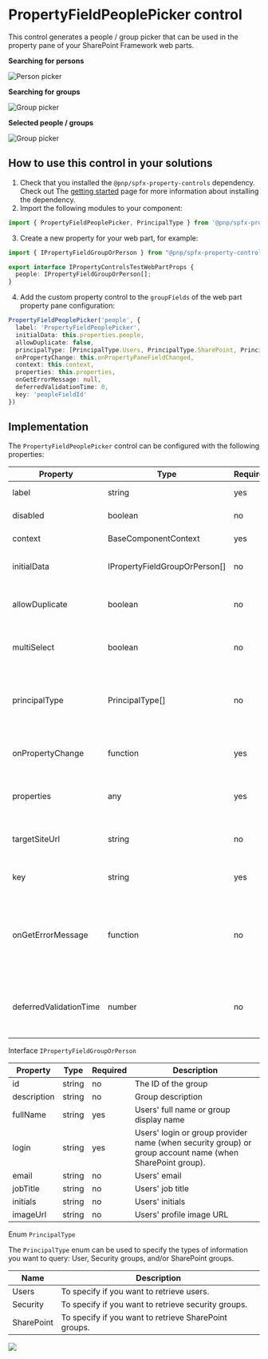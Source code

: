 # PropertyFieldPeoplePicker control

This control generates a people / group picker that can be used in the property pane of your SharePoint Framework web parts.

**Searching for persons**

![Person picker](../assets/peoplepicker-person.png)

**Searching for groups**

![Group picker](../assets/peoplepicker-group.png)

**Selected people / groups**

![Group picker](../assets/peoplepicker-selected.png)

## How to use this control in your solutions

1. Check that you installed the `@pnp/spfx-property-controls` dependency. Check out The [getting started](../../#getting-started) page for more information about installing the dependency.
2. Import the following modules to your component:

```TypeScript
import { PropertyFieldPeoplePicker, PrincipalType } from '@pnp/spfx-property-controls/lib/PropertyFieldPeoplePicker';
```

3. Create a new property for your web part, for example:

```TypeScript
import { IPropertyFieldGroupOrPerson } from "@pnp/spfx-property-controls/lib/PropertyFieldPeoplePicker";

export interface IPropertyControlsTestWebPartProps {
  people: IPropertyFieldGroupOrPerson[];
}
```

4. Add the custom property control to the `groupFields` of the web part property pane configuration:

```TypeScript
PropertyFieldPeoplePicker('people', {
  label: 'PropertyFieldPeoplePicker',
  initialData: this.properties.people,
  allowDuplicate: false,
  principalType: [PrincipalType.Users, PrincipalType.SharePoint, PrincipalType.Security],
  onPropertyChange: this.onPropertyPaneFieldChanged,
  context: this.context,
  properties: this.properties,
  onGetErrorMessage: null,
  deferredValidationTime: 0,
  key: 'peopleFieldId'
})
```

## Implementation

The `PropertyFieldPeoplePicker` control can be configured with the following properties:

| Property | Type | Required | Description |
| ---- | ---- | ---- | ---- |
| label | string | yes | Property field label displayed on top. |
| disabled | boolean | no | Specify if the control needs to be disabled. |
| context | BaseComponentContext | yes | Context of the current web part. |
| initialData | IPropertyFieldGroupOrPerson[] | no | Initial data to load in the people picker (optional). |
| allowDuplicate | boolean | no | Defines if the People Picker allows to select duplicated users (optional). |
| multiSelect | boolean | no | Define if you want to allow multi user / group selection. (optional, true by default). |
| principalType | PrincipalType[] | no | Define which type of data you want to retrieve: User, SharePoint groups, Security groups. Multiple are possible. |
| onPropertyChange | function | yes | Defines a onPropertyChange function to raise when the date gets changed. |
| properties | any | yes | Parent web part properties, this object is use to update the property value. |
| targetSiteUrl | string | no | Specify the URL of the target site from which you want to retrieve the users/groups. |
| key | string | yes | An unique key that indicates the identity of this control. |
| onGetErrorMessage | function | no | The method is used to get the validation error message and determine whether the input value is valid or not. See [this documentation](https://dev.office.com/sharepoint/docs/spfx/web-parts/guidance/validate-web-part-property-values) to learn how to use it. |
| deferredValidationTime | number | no | Control will start to validate after users stop typing for `deferredValidationTime` milliseconds. Default value is 200. |

Interface `IPropertyFieldGroupOrPerson`

| Property | Type | Required | Description |
| ---- | ---- | ---- | ---- |
| id | string | no | The ID of the group |
| description | string | no | Group description |
| fullName | string | yes | Users' full name or group display name |
| login | string | yes | Users' login or group provider name (when security group) or group account name (when SharePoint group). |
| email | string | no | Users' email |
| jobTitle | string | no | Users' job title |
| initials | string | no | Users' initials |
| imageUrl | string | no | Users' profile image URL |

Enum `PrincipalType`

The `PrincipalType` enum can be used to specify the types of information you want to query: User, Security groups, and/or SharePoint groups.

| Name | Description |
| ---- | ---- |
| Users | To specify if you want to retrieve users. |
| Security | To specify if you want to retrieve security groups. |
| SharePoint | To specify if you want to retrieve SharePoint groups. |

![](https://telemetry.sharepointpnp.com/sp-dev-fx-property-controls/wiki/PropertyFieldPeoplePicker)
